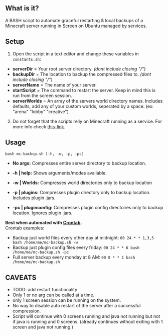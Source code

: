 ## What is it?
A BASH script to automate graceful restarting & local backups of a Minecraft server running in Screen on Ubuntu managed by services.

## Setup   
1. Open the script in a text editor and change these variables in `constants.sh`:  
- **serverDir** = Your root server directory. *(dont include closing "/")*  
- **backupDir** = The location to backup the compressed files to. *(dont include closing "/")*   
- **serverName** = The name of your server.  
- **startScript** = The command to restart the server. Keep in mind this is run from the screen session.  
- **serverWorlds** = An array of the servers world directory names. Includes defaults, add any of your custom worlds, seperated by a space. (ex: "arena" "lobby" "creative")  

2. Do not forget that the scripts relly on Minecraft running as a service. For more info check [this-link](https://linuxconfig.org/ubuntu-20-04-minecraft-server-setup).

## Usage  
``bash mc-backup.sh [-h, -w, -p, -pc] ``

- **No args:** Compresses entire server directory to backup location.  

- **-h | help:** Shows arguments/modes available.   

- **-w | Worlds:** Compresses world directories only to backup location   
- **-p | plugins:** Compresses plugin directory only to backup location. Includes plugin .jars. 

- **-pc | pluginconfig:** Compresses plugin config directories only to backup location. Ignores plugin .jars.  

**Best when automated with [Crontab](https://www.thegeekstuff.com/2009/06/15-practical-crontab-examples/).**  
Crontab examples:
- Backup just world files every other day at midnight: ```00 24 * * 1,3,5 bash /home/me/mc-backup.sh -w```
- Backup just plugin config files every friday: ```00 24 * * 6 bash /home/me/mc-backup.sh -pc```
- Full server backup every monday at 8 AM: ```00 8 * * 1 bash /home/me/mc-backup.sh```

## CAVEATS
- TODO: add restart functionality
- Only 1 or no arg can be called at a time.
- only 1 screen session can be running on the system.
- No way to disable auto restart of the server after a successful compression. 
- Script will continue with 0 screens running and java not running but not if java is running and 0 screens. (already continues without exiting with 1 screen and java not running.) 
